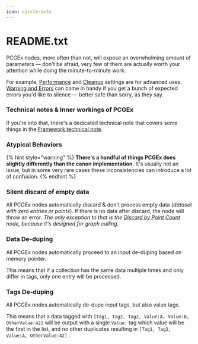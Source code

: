 ```yaml
---
icon: circle-info
---
```


# README.txt

PCGEx nodes, more often than not, will expose an overwhelming amount of parameters — don't be afraid, very few of them are actually worth your attention while doing the minute-to-minute work.&#x20;

For example, [Performance](../../node-library/shared-concepts/#performance) and [Cleanup](../../node-library/shared-concepts/#cleanup) settings are for advanced uses. [Warning and Errors](../../node-library/shared-concepts/#warning-and-errors) can come in handy if you get a bunch of expected errors you'd like to silence — better safe than sorry, as they say.

### Technical notes & Inner workings of PCGEx

If you're into that, there's a dedicated technical note that covers some things in the [Framework technical note](technical-note-pcgex-framework.md).

### Atypical Behaviors

{% hint style="warning" %}
**There's a handful of things PCGEx does slightly differently than the canon implementation.** It's usually not an issue, but in some very rare cases these inconsistencies can introduce a lot of confusion.
{% endhint %}

### Silent discard of empty data

All PCGEx nodes automatically discard & don't process empty data (_dataset with zero entries or points_). If there is no data after discard, the node will throw an error. _The only exception to that is the_ [_Discard by Point Count_](../../node-library/filters/discard-by-point-count.md) _node, because it's designed for graph culling._

### Data De-duping

All PCGEx nodes automatically proceed to an input de-duping based on memory pointer.&#x20;

This means that if a collection has the same data multiple times and only differ in tags, only one entry will be processed.

### Tags De-duping

All PCGEx nodes automatically de-dupe input tags, but also value tags.&#x20;

This means that a data tagged with `[Tag1, Tag2, Tag2, Value:A, Value:B, OtherValue:42]` will be output with a single `Value:` tag which value will be the first in the list, and no other duplicates resulting in `[Tag1, Tag2, Value:A, OtherValue:42]` .
